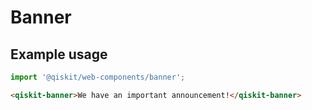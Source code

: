 # Banner

## Example usage

```javascript
import '@qiskit/web-components/banner';
```

```html
<qiskit-banner>We have an important announcement!</qiskit-banner>
```
